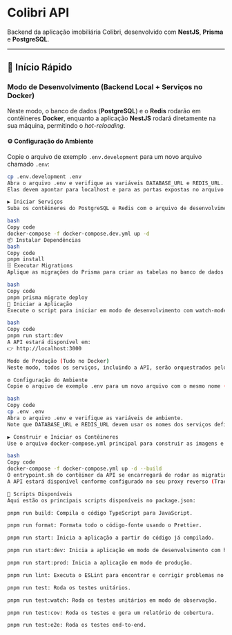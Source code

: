 # Colibri API

Backend da aplicação imobiliária Colibri, desenvolvido com **NestJS**, **Prisma** e **PostgreSQL**.

---

## 🚀 Início Rápido

### Modo de Desenvolvimento (Backend Local + Serviços no Docker)

Neste modo, o banco de dados (**PostgreSQL**) e o **Redis** rodarão em contêineres **Docker**, enquanto a aplicação **NestJS** rodará diretamente na sua máquina, permitindo o _hot-reloading_.

#### ⚙️ Configuração do Ambiente

Copie o arquivo de exemplo `.env.development` para um novo arquivo chamado `.env`:

```bash
cp .env.development .env
Abra o arquivo .env e verifique as variáveis DATABASE_URL e REDIS_URL.
Elas devem apontar para localhost e para as portas expostas no arquivo docker-compose.dev.yml (5433 para o PostgreSQL).

▶️ Iniciar Serviços
Suba os contêineres do PostgreSQL e Redis com o arquivo de desenvolvimento:

bash
Copy code
docker-compose -f docker-compose.dev.yml up -d
📦 Instalar Dependências
bash
Copy code
pnpm install
🗄️ Executar Migrations
Aplique as migrações do Prisma para criar as tabelas no banco de dados:

bash
Copy code
pnpm prisma migrate deploy
🚀 Iniciar a Aplicação
Execute o script para iniciar em modo de desenvolvimento com watch-mode:

bash
Copy code
pnpm run start:dev
A API estará disponível em:
👉 http://localhost:3000

Modo de Produção (Tudo no Docker)
Neste modo, todos os serviços, incluindo a API, serão orquestrados pelo Docker Compose, simulando um ambiente de produção real.

⚙️ Configuração do Ambiente
Copie o arquivo de exemplo .env para um novo arquivo com o mesmo nome (se ainda não o fez):

bash
Copy code
cp .env .env
Abra o arquivo .env e verifique as variáveis de ambiente.
Note que DATABASE_URL e REDIS_URL devem usar os nomes dos serviços definidos no docker-compose.yml (ex: db e redis), não localhost.

▶️ Construir e Iniciar os Contêineres
Use o arquivo docker-compose.yml principal para construir as imagens e iniciar todos os serviços em segundo plano:

bash
Copy code
docker-compose -f docker-compose.yml up -d --build
O entrypoint.sh do contêiner da API se encarregará de rodar as migrations e o seed automaticamente antes de iniciar a aplicação.
A API estará disponível conforme configurado no seu proxy reverso (Traefik).

📜 Scripts Disponíveis
Aqui estão os principais scripts disponíveis no package.json:

pnpm run build: Compila o código TypeScript para JavaScript.

pnpm run format: Formata todo o código-fonte usando o Prettier.

pnpm run start: Inicia a aplicação a partir do código já compilado.

pnpm run start:dev: Inicia a aplicação em modo de desenvolvimento com hot-reload.

pnpm run start:prod: Inicia a aplicação em modo de produção.

pnpm run lint: Executa o ESLint para encontrar e corrigir problemas no código.

pnpm run test: Roda os testes unitários.

pnpm run test:watch: Roda os testes unitários em modo de observação.

pnpm run test:cov: Roda os testes e gera um relatório de cobertura.

pnpm run test:e2e: Roda os testes end-to-end.
```
